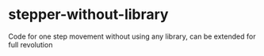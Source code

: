 # stepper-without-library
Code for one step movement without using any library, can be extended for full revolution 
